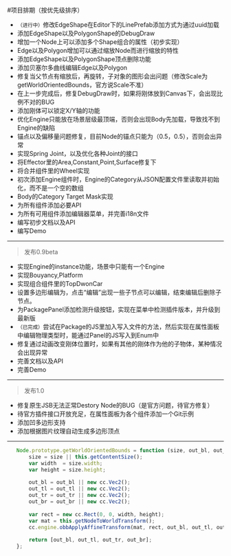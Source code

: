 #项目排期（按优先级排序）

 * `（进行中）`修改EdgeShape在Editor下的LinePrefab添加方式为通过uuid加载
 * 添加EdgeShape以及PolygonShape的DebugDraw
 * 增加一个Node上可以添加多个Shape组合的属性（初步实现）
 * Edge以及Polygon增加可以通过缩放Node而进行缩放的特性
 * 添加EdgeShape以及PolygonShape顶点删除功能
 * 添加贝塞尔多曲线编辑Edge以及Polygon
 * 修复当父节点有缩放后，再旋转，子对象的图形会出问题（修改Scale为getWorldOrientedBounds，官方说Scale不准）
 * 在上一步完成后，修复DebugDraw时，如果将刚体放到Canvas下，会出现比例不对的BUG
 * 添加刚体可以锁定X/Y轴的功能
 * 优化Engine只能放在场景层级最顶端，否则会出现Body先加载，导致找不到Engine的缺陷
 * 锚点以及偏移量问题修复，目前Node的锚点只能为（0.5，0.5），否则会出异常
 * 实现Spring Joint，以及优化各种Joint的接口
 * 将Effector里的Area,Constant,Point,Surface修复下
 * 将合并组件里的Wheel实现
 * 初次添加Engine组件时，Engine的Category从JSON配置文件里读取并初始化，而不是一个空的数组
 * Body的Category Target Mask实现
 * 为所有组件添加必要API
 * 为所有可用组件添加编辑器菜单，并完善i18n文件
 * 编写初步文档以及API
 * 编写Demo
 -------------
 >发布0.9beta
 
 * 实现Engine的instance功能，场景中只能有一个Engine
 * 实现Bouyancy,Platform
 * 实现组合组件里的TopDwonCar
 * 设置多边形编辑为，点击“编辑”出现一些子节点可以编辑，结束编辑后删除子节点。
 * 为PackagePanel添加检测升级按钮，实现在菜单中检测插件版本，并升级到最新版
 * `（已完成）`尝试在Package的JS里加入写入文件的方法，然后实现在属性面板中编辑物理类型时，能通过Panel的JS写入到Enum中
 * 修复通过动画改变刚体位置时，如果有其他的刚体作为他的子物体，某种情况会出现异常
 * 完善文档以及API
 * 完善Demo
 -------------
 >发布1.0
 
 * 修复原生JSB无法正常Destory Node的BUG（是官方问题，待官方修复）
 * 待官方插件接口开放充足，在属性面板为各个组件添加一个Git示例
 * 添加凹多边形支持
 * 添加根据图片纹理自动生成多边形顶点
 -------------
 ``` javascript
    Node.prototype.getWorldOrientedBounds = function (size, out_bl, out_tl, out_tr, out_br) {
        size = size || this.getContentSize();
        var width  = size.width;
        var height = size.height;
    
        out_bl = out_bl || new cc.Vec2();
        out_tl = out_tl || new cc.Vec2();
        out_tr = out_tr || new cc.Vec2();
        out_br = out_br || new cc.Vec2();
    
        var rect = new cc.Rect(0, 0, width, height);
        var mat = this.getNodeToWorldTransform();
        cc.engine.obbApplyAffineTransform(mat, rect, out_bl, out_tl, out_tr, out_br);
    
        return [out_bl, out_tl, out_tr, out_br];
    };
```